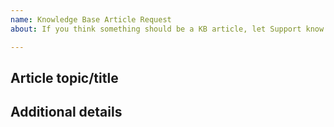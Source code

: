 ```yaml
---
name: Knowledge Base Article Request
about: If you think something should be a KB article, let Support know!

---
```


## Article topic/title

## Additional details
